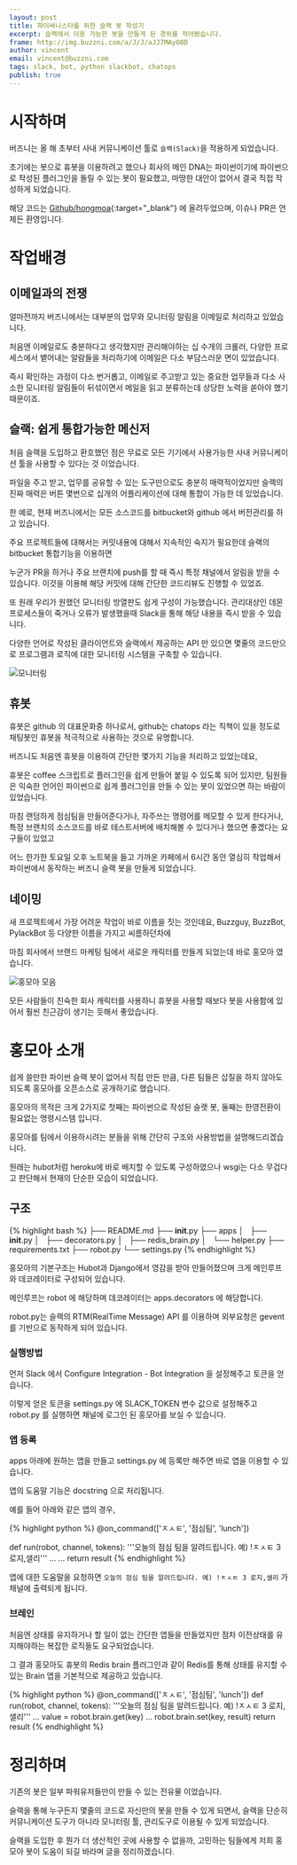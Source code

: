 ```yaml
---
layout: post
title: 파이써니스타를 위한 슬랙 봇 작성기
excerpt: 슬랙에서 이용 가능한 봇을 만들게 된 경위를 적어봤습니다.
frame: http://img.buzzni.com/a/J/J/aJJ7MAyO8D
author: vincent
email: vincent@buzzni.com
tags: slack, bot, python slackbot, chatops
publish: true
---
```


# 시작하며

버즈니는 올 해 초부터 사내 커뮤니케이션 툴로 `슬랙(Slack)`을 적용하게 되었습니다.

초기에는 봇으로 휴봇을 이용하려고 했으나 회사의 메인 DNA는 파이썬이기에 파이썬으로 작성된 플러그인을 돌릴 수 있는 봇이 필요했고, 마땅한 대안이 없어서 결국 직접 작성하게 되었습니다.

해당 코드는 [Github/hongmoa](https://github.com/haandol/hongmoa){:target="_blank"} 에 올려두었으며, 이슈나 PR은 언제든 환영입니다.


# 작업배경

## 이메일과의 전쟁

얼마전까지 버즈니에서는 대부분의 업무와 모니터링 알림을 이메일로 처리하고 있었습니다.

처음엔 이메일로도 충분하다고 생각했지만 관리해야하는 십 수개의 크롤러, 다양한 프로세스에서 뱉어내는 알람들을 처리하기에 이메일은 다소 부담스러운 면이 있었습니다.

즉시 확인하는 과정이 다소 번거롭고, 이메일로 주고받고 있는 중요한 업무들과 다소 사소한 모니터링 알림들이 뒤섞이면서 메일을 읽고 분류하는데 상당한 노력을 쏟아야 했기 때문이죠.


## 슬랙: 쉽게 통합가능한 메신저

처음 슬랙을 도입하고 환호했던 점은 무료로 모든 기기에서 사용가능한 사내 커뮤니케이션 툴을 사용할 수 있다는 것 이었습니다.

파일을 주고 받고, 업무를 공유할 수 있는 도구만으로도 충분히 매력적이었지만 슬랙의 진짜 매력은 버튼 몇번으로  십개의 어플리케이션에 대해 통합이 가능한 데 있었습니다.

한 예로, 현재 버즈니에서는 모든 소스코드를 bitbucket와 github 에서 버전관리를 하고 있습니다.

주요 프로젝트들에 대해서는 커밋내용에 대해서 지속적인 숙지가 필요한데 슬랙의 bitbucket 통합기능을 이용하면

누군가 PR을 하거나 주요 브랜치에 push를 할 때 즉시 특정 채널에서 알림을 받을 수 있습니다. 이것을 이용해 해당 커밋에 대해 간단한 코드리뷰도 진행할 수 있었죠.

또 원래 우리가 원했던 모니터링 방열판도 쉽게 구성이 가능했습니다. 관리대상인 데몬프로세스들이 죽거나 오류가 발생했을때 Slack을 통해 해당 내용을 즉시 받을 수 있습니다.

다양한 언어로 작성된 클라이언트와 슬랙에서 제공하는 API 만 있으면 몇줄의 코드만으로 프로그램과 로직에 대한 모니터링 시스템을 구축할 수 있습니다.

![모니터링](http://img.buzzni.com/A/8/6/A86ivaSP4W)


## 휴봇

휴봇은 github 의 대표문화중 하나로서, github는 chatops 라는 직책이 있을 정도로 채팅봇인 휴봇을 적극적으로 사용하는 것으로 유명합니다.

버즈니도 처음엔 휴봇을 이용하여 간단한 몇가지 기능을 처리하고 있었는데요,

휴봇은 coffee 스크립트로 플러그인을 쉽게 만들어 붙일 수 있도록 되어 있지만, 팀원들은 익숙한 언어인 파이썬으로 쉽게 플러그인을 만들 수 있는 봇이 있었으면 하는 바람이 있었습니다.

마침 랜덤하게 점심팀을 만들어준다거나, 자주쓰는 명령어를 메모할 수 있게 한다거나, 특정 브랜치의 소스코드를 바로 테스트서버에 배치해볼 수 있다거나 했으면 좋겠다는 요구들이 있었고 

어느 한가한 토요일 오후 노트북을 들고 가까운 카페에서 6시간 동안 열심히 작업해서 파이썬에서 동작하는 버즈니 슬랙 봇을 만들게 되었습니다.


## 네이밍

새 프로젝트에서 가장 어려운 작업이 바로 이름을 짓는 것인데요, Buzzguy, BuzzBot, PylackBot 등 다양한 이름을 가지고 씨름하던차에

마침 회사에서 브랜드 마케팅 팀에서 새로운 캐릭터를 만들게 되었는데 바로 홍모아 였습니다.

![홍모아 모음](http://img.buzzni.com/z/K/c/zKcE0Occ0C)

모든 사람들이 친숙한 회사 캐릭터를 사용하니 휴봇을 사용할 때보다 봇을 사용함에 있어서 훨씬 친근감이 생기는 듯해서 좋았습니다.

  
# 홍모아 소개

쉽게 쓸만한 파이썬 슬랙 봇이 없어서 직접 만든 만큼, 다른 팀들은 삽질을 하지 않아도 되도록 홍모아를 오픈소스로 공개하기로 했습니다.

홍모아의 목적은 크게 2가지로 첫째는 파이썬으로 작성된 슬랫 봇, 둘째는 한영전환이 필요없는 명령시스템 입니다.

홍모아를 팀에서 이용하시려는 분들을 위해 간단히 구조와 사용방법을 설명해드리겠습니다.

원래는 hubot처럼 heroku에 바로 배치할 수 있도록 구성하였으나 wsgi는 다소 무겁다고 판단해서 현재의 단순한 모습이 되었습니다.


## 구조

{% highlight bash %}
├── README.md
├── __init__.py
├── apps
│   ├── __init__.py
│   ├── decorators.py
│   ├── redis_brain.py
│   └── helper.py
├── requirements.txt
├── robot.py
└── settings.py
{% endhighlight %}
 

홍모아의 기본구조는 Hubot과 Django에서 영감을 받아 만들어졌으며 크게 메인루프와 데코레이터로 구성되어 있습니다.

메인루프는 robot 에 해당하며 데코레이터는 apps.decorators 에 해당합니다.

robot.py는 슬랙의 RTM(RealTime Message) API 를 이용하며 외부요청은 gevent를 기반으로 동작하게 되어 있습니다.


### 실행방법

먼저 Slack 에서 Configure Integration - Bot Integration 을 설정해주고 토큰을 얻습니다.

이렇게 얻은 토큰을 settings.py 에 SLACK_TOKEN 변수 값으로 설정해주고 robot.py 를 실행하면 채널에 로그인 된 홍모아를 보실 수 있습니다.



### 앱 등록

apps 아래에 원하는 앱을 만들고 settings.py 에 등록만 해주면 바로 앱을 이용할 수 있습니다.

앱의 도움말 기능은 docstring 으로 처리됩니다.

예를 들어 아래와 같은 앱의 경우,

{% highlight python %}
@on_command(['ㅈㅅㅌ', '점심팀', 'lunch'])

def run(robot, channel, tokens):
    '''오늘의 점심 팀을 알려드립니다. 예) !ㅈㅅㅌ 3 로지,샐리'''
    ...
    ...
    return result
{% endhighlight %}

앱에 대한 도움말을 요청하면 `오늘의 점심 팀을 알려드립니다. 예) !ㅈㅅㅌ 3 로지,샐리` 가 채널에 출력되게 됩니다.


### 브레인

처음엔 상태를 유지하거나 할 일이 없는 간단한 앱들을 만들었지만 점차 이전상태를 유지해야하는 복잡한 로직들도 요구되었습니다.

그 결과 홍모아도 휴봇의 Redis brain 플러그인과 같이 Redis를 통해 상태를 유지할 수 있는 Brain 앱을 기본적으로 제공하고 있습니다.

{% highlight python %}
@on_command(['ㅈㅅㅌ', '점심팀', 'lunch'])
def run(robot, channel, tokens):
    '''오늘의 점심 팀을 알려드립니다. 예) !ㅈㅅㅌ 3 로지,샐리'''
    ...
    value = robot.brain.get(key)
    ...
    robot.brain.set(key, result)
    return result
{% endhighlight %}


# 정리하며

기존의 봇은 일부 파워유저들만이 만들 수 있는 전유물 이었습니다.

슬랙을 통해 누구든지 몇줄의 코드로 자신만의 봇을 만들 수 있게 되면서, 슬랙을 단순히 커뮤니케이션 도구가 아니라 모니터링 툴, 관리도구로 이용될 수 있게 되었습니다.

슬랙을 도입한 후 뭔가 더 생산적인 곳에 사용할 수 없을까, 고민하는 팀들에게 저희 홍모아 봇이 도움이 되길 바라며 글을 정리하겠습니다.
